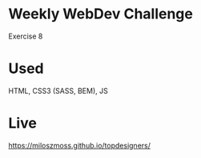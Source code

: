 # Weekly WebDev Challenge

Exercise 8 

# Used 

HTML, CSS3 (SASS, BEM), JS

# Live 

https://miloszmoss.github.io/topdesigners/

